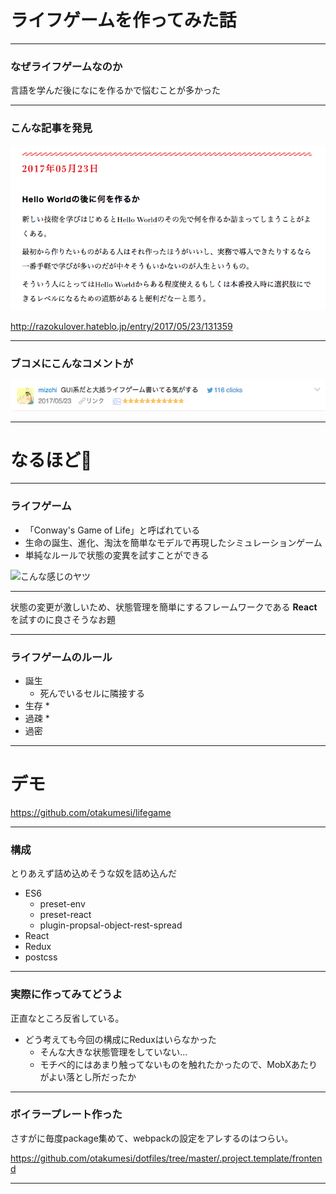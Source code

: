 # ライフゲームを作ってみた話

---

### なぜライフゲームなのか

言語を学んだ後になにを作るかで悩むことが多かった


---

### こんな記事を発見

![HelloWorldのあと](./img/afterhelloworld.png)

http://razokulover.hateblo.jp/entry/2017/05/23/131359

---

### ブコメにこんなコメントが

![mizchiさんのブコメ](./img/mizchi.png)

---

# なるほど🤔

---

### ライフゲーム

* 「Conway's Game of Life」と呼ばれている
* 生命の誕生、進化、淘汰を簡単なモデルで再現したシミュレーションゲーム
* 単純なルールで状態の変異を試すことができる

![こんな感じのヤツ]()

---

状態の変更が激しいため、状態管理を簡単にするフレームワークである **React** を試すのに良さそうなお題

---

### ライフゲームのルール

* 誕生
  * 死んでいるセルに隣接する
* 生存
  *
* 過疎
  * 
* 過密

---

# デモ

https://github.com/otakumesi/lifegame

---

### 構成
とりあえず詰め込めそうな奴を詰め込んだ

- ES6
  - preset-env
  - preset-react
  - plugin-propsal-object-rest-spread
- React
- Redux
- postcss

---

### 実際に作ってみてどうよ
正直なところ反省している。

* どう考えても今回の構成にReduxはいらなかった
  * そんな大きな状態管理をしていない...
  * モチベ的にはあまり触ってないものを触れたかったので、MobXあたりがよい落とし所だったか

---

### ボイラープレート作った
さすがに毎度package集めて、webpackの設定をアレするのはつらい。

https://github.com/otakumesi/dotfiles/tree/master/.project.template/frontend

---
